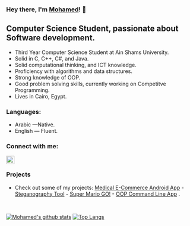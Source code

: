 ### Hey there, I'm [Mohamed](https://www.github.com/MoAdelAbdelrahman)! 👋

## Computer Science Student, passionate about Software development.

-   Third Year Computer Science Student at Ain Shams University.
-   Solid in C, C++, C#, and Java.
-   Solid computational thinking, and ICT knowledge.
-   Proficiency with algorithms and data structures.
-   Strong knowledge of OOP.
-   Good problem solving skills, currently working on Competitve Programming.
-   Lives in Cairo, Egypt.

### Languages:

-   Arabic  —Native.
-   English — Fluent.


### Connect with me:

[<img align="left" alt="MoAdel | email" width="22px" src="https://cdn.jsdelivr.net/npm/simple-icons@v3/icons/gmail.svg" />](mailto:mahmd.3adel@gmail.com)

</br>



### Projects

  - Check out some of my projects: [Medical E-Commerce Android App](https://github.com/MoAdelAbdelrahman/Vezeeta-Clone) - [Steganography Tool](https://github.com/MoAdelAbdelrahman/OOP20-Project) - [Super Mario GO!](https://github.com/MoAdelAbdelrahman/Super-Mario-Game) - [OOP Command Line App](https://github.com/MoAdelAbdelrahman/Java-Command-Line-App) .


<br />

[![Mohamed's github stats](https://github-readme-stats.vercel.app/api?username=MoAdelAbdelrahman&hide=stars&show_icons=true&theme=radical&include_all_commits=true&count_private=true)](https://github.com/MoAdelAbdelrahman?tab=repositories)
[![Top Langs](https://github-readme-stats.vercel.app/api/top-langs/?username=momen7&layout=compact&theme=radical)](https://github.com/MoAdelAbdelrahman?tab=repositories)


<!--
*MoAdel/MoAdel* is a ✨ special ✨ repository because its `README.md` (this file) appears on your GitHub profile.

Here are some ideas to get you started:

- 🔭 I’m currently working on ...
- 🌱 I’m currently learning ...
- 👯 I’m looking to collaborate on ...
- 🤔 I’m looking for help with ...
- 💬 Ask me about ...
- 📫 How to reach me: ...
- 😄 Pronouns: ...
- ⚡ Fun fact: ...
-->
